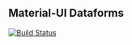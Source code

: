 ## Material-UI Dataforms

[![Build Status](https://travis-ci.com/iKrushYou/mui-dataforms.svg?branch=master)](https://travis-ci.com/iKrushYou/mui-dataforms)
